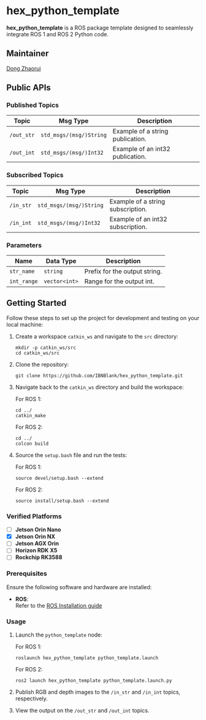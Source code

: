 # hex_python_template

**hex_python_template** is a ROS package template designed to seamlessly integrate ROS 1 and ROS 2 Python code.

## Maintainer

[Dong Zhaorui](mailto:847235539@qq.com)

## Public APIs

### Published Topics

| Topic      | Msg Type                | Description           |
| ---------- | ----------------------- | --------------------- |
| `/out_str` | `std_msgs/(msg/)String` | Example of a string publication. |
| `/out_int` | `std_msgs/(msg/)Int32`  | Example of an int32 publication.  |

### Subscribed Topics

| Topic     | Msg Type                | Description           |
| --------- | ----------------------- | --------------------- |
| `/in_str` | `std_msgs/(msg/)String` | Example of a string subscription. |
| `/in_int` | `std_msgs/(msg/)Int32`  | Example of an int32 subscription.  |

### Parameters

| Name        | Data Type     | Description                  |
| ----------- | ------------- | ---------------------------- |
| `str_name`  | `string`      | Prefix for the output string. |
| `int_range` | `vector<int>` | Range for the output int.     |

## Getting Started

Follow these steps to set up the project for development and testing on your local machine:

1. Create a workspace `catkin_ws` and navigate to the `src` directory:

   ```shell
   mkdir -p catkin_ws/src
   cd catkin_ws/src
   ```

2. Clone the repository:

   ```shell
   git clone https://github.com/IBNBlank/hex_python_template.git
   ```

3. Navigate back to the `catkin_ws` directory and build the workspace:

   For ROS 1:
   ```shell
   cd ../
   catkin_make
   ```

   For ROS 2:
   ```shell
   cd ../
   colcon build
   ```

4. Source the `setup.bash` file and run the tests:

   For ROS 1:
   ```shell
   source devel/setup.bash --extend
   ```

   For ROS 2:
   ```shell
   source install/setup.bash --extend
   ```

### Verified Platforms

* [ ] **Jetson Orin Nano**
* [x] **Jetson Orin NX**
* [ ] **Jetson AGX Orin**
* [ ] **Horizon RDK X5**
* [ ] **Rockchip RK3588**

### Prerequisites

Ensure the following software and hardware are installed:

* **ROS**:  
   Refer to the [ROS Installation guide](http://wiki.ros.org/ROS/Installation)

### Usage

1. Launch the `python_template` node:

   For ROS 1:
   ```shell
   roslaunch hex_python_template python_template.launch
   ```

   For ROS 2:
   ```shell
   ros2 launch hex_python_template python_template.launch.py
   ```

2. Publish RGB and depth images to the `/in_str` and `/in_int` topics, respectively.
3. View the output on the `/out_str` and `/out_int` topics.